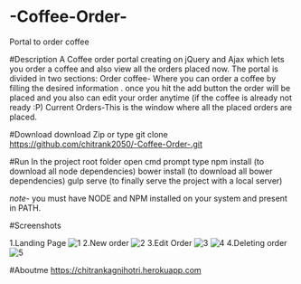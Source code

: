 # -Coffee-Order-
Portal to order coffee

#Description
  A Coffee order portal creating on jQuery and Ajax which lets you order a coffee and also view all the orders placed now.
  The portal is divided in two sections:
    Order coffee- Where you can order a coffee by filling the desired information . once you hit the add button the order will be 
                  placed and you also can edit your order anytime (if the coffee is already not ready :P)
    Current Orders-This is the window where all the placed orders are placed.

#Download
  download Zip or type git clone https://github.com/chitrank2050/-Coffee-Order-.git

#Run
  In the project root folder open cmd prompt type
  npm install (to download all node dependencies)
  bower install (to download all bower dependencies)
  gulp serve (to finally serve the project with a local server) 
  
  *note*- you must have NODE and NPM installed on your system and present in PATH.

#Screenshots

  1.Landing Page
    ![1](https://cloud.githubusercontent.com/assets/13078364/20894324/eda1821a-bb3a-11e6-9889-cdab6a03f9db.png)
  2.New order
    ![2](https://cloud.githubusercontent.com/assets/13078364/20894320/ed8b0cce-bb3a-11e6-869b-730602a99e0a.png)
  3.Edit Order
    ![3](https://cloud.githubusercontent.com/assets/13078364/20894321/ed916cf4-bb3a-11e6-9b20-71c740b92e17.png)
    ![4](https://cloud.githubusercontent.com/assets/13078364/20894322/ed963e28-bb3a-11e6-9c10-b25b801658d2.png)
  4.Deleting order
    ![5](https://cloud.githubusercontent.com/assets/13078364/20894323/ed9d733c-bb3a-11e6-856b-546e65d1b7ef.png)

#Aboutme
  https://chitrankagnihotri.herokuapp.com
  
